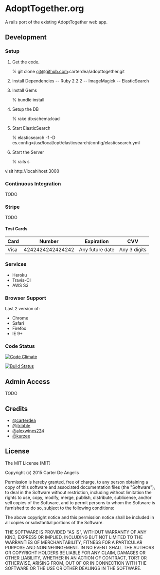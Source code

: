 # AdoptTogether.org
A rails port of the existing AdoptTogether web app.

## Development

### Setup

1. Get the code.
  
    % git clone git@github.com:carterdea/adopttogether.git

2. Install Dependencies
-- Ruby 2.2.2
-- ImageMagick
-- ElasticSearch

3. Install Gems

    % bundle install

4. Setup the DB

    % rake db:schema:load

5. Start ElasticSearch

    % elasticsearch -f -D es.config=/usr/local/opt/elasticsearch/config/elasticsearch.yml

6. Start the Server

    % rails s

visit http://locahlhost:3000

### Continuous Integration
TODO

### Stripe
TODO

#### Test Cards

<table>
  <thead>
    <tr>
      <th>Card</th>
      <th>Number</th>
      <th>Expiration</th>
      <th>CVV</th>
    </tr>
  </thead>
  <tbody>
    <tr>
      <td>Visa</td>
      <td>4242424242424242</td>
      <td>Any future date</td>
      <td>Any 3 digits</td>
    </tr>
  </tbody>
</table>

### Services
- Heroku
- Travis-CI
- AWS S3

### Browser Support
Last 2 version of:
- Chrome
- Safari
- Firefox
- IE 9+


### Code Status
[![Code Climate](https://codeclimate.com/github/carterdea/adopttogether/badges/gpa.svg)](https://codeclimate.com/github/carterdea/adopttogether)
<!-- [![Test Coverage](https://codeclimate.com/github/carterdea/adopttogether/badges/coverage.svg)](https://codeclimate.com/github/carterdea/adopttogether/coverage) -->
[![Build Status](https://travis-ci.org/carterdea/adopttogether.svg?branch=master)](https://travis-ci.org/carterdea/adopttogether)

## Admin Access
TODO


Credits
-------
- [@carterdea](https://github.com/carterdea)
- [@jtribble](https://github.com/jtribble)
- [@alexwines224](https://github.com/Alexwines224)
- [@kurzee](https://github.com/kurzee)

License
-------

The MIT License (MIT)

Copyright (c) 2015 Carter De Angelis

Permission is hereby granted, free of charge, to any person obtaining a copy
of this software and associated documentation files (the "Software"), to deal
in the Software without restriction, including without limitation the rights
to use, copy, modify, merge, publish, distribute, sublicense, and/or sell
copies of the Software, and to permit persons to whom the Software is
furnished to do so, subject to the following conditions:

The above copyright notice and this permission notice shall be included in
all copies or substantial portions of the Software.

THE SOFTWARE IS PROVIDED "AS IS", WITHOUT WARRANTY OF ANY KIND, EXPRESS OR
IMPLIED, INCLUDING BUT NOT LIMITED TO THE WARRANTIES OF MERCHANTABILITY,
FITNESS FOR A PARTICULAR PURPOSE AND NONINFRINGEMENT. IN NO EVENT SHALL THE
AUTHORS OR COPYRIGHT HOLDERS BE LIABLE FOR ANY CLAIM, DAMAGES OR OTHER
LIABILITY, WHETHER IN AN ACTION OF CONTRACT, TORT OR OTHERWISE, ARISING FROM,
OUT OF OR IN CONNECTION WITH THE SOFTWARE OR THE USE OR OTHER DEALINGS IN
THE SOFTWARE.
